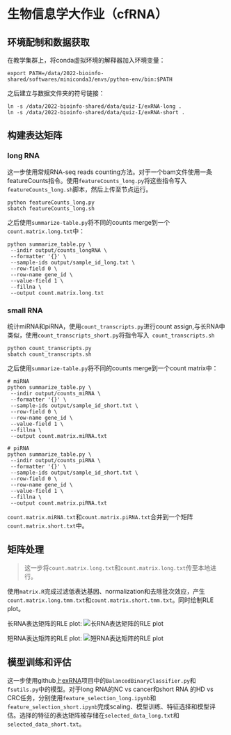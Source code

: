 # 生物信息学大作业（cfRNA）
## 环境配制和数据获取
在教学集群上，将conda虚拟环境的解释器加入环境变量：
```
export PATH=/data/2022-bioinfo-shared/softwares/miniconda3/envs/python-env/bin:$PATH
```
之后建立与数据文件夹的符号链接：
```
ln -s /data/2022-bioinfo-shared/data/quiz-I/exRNA-long .
ln -s /data/2022-bioinfo-shared/data/quiz-I/exRNA-short .
```
## 构建表达矩阵
### long RNA
这一步使用常规RNA-seq reads counting方法。对于一个bam文件使用一条featureCounts指令。使用```featureCounts_long.py```将这些指令写入```featureCounts_long.sh```脚本，然后上传至节点运行。
```
python featureCounts_long.py
sbatch featureCounts_long.sh
```
之后使用```summarize-table.py```将不同的counts merge到一个```count.matrix.long.txt```中：
```
python summarize_table.py \
 --indir output/counts_longRNA \
 --formatter '{}' \
 --sample-ids output/sample_id_long.txt \
 --row-field 0 \
 --row-name gene_id \
 --value-field 1 \
 --fillna \
 --output count.matrix.long.txt
```
### small RNA
统计miRNA和piRNA，使用```count_transcripts.py```进行count assign,与长RNA中类似，使用```count_transcripts_short.py```将指令写入``` count_transcripts.sh```
```
python count_transcripts.py
sbatch count_transcripts.sh
```
之后使用```summarize-table.py```将不同的counts merge到一个count matrix中：
```
# miRNA
python summarize_table.py \
 --indir output/counts_miRNA \
 --formatter '{}' \
 --sample-ids output/sample_id_short.txt \
 --row-field 0 \
 --row-name gene_id \
 --value-field 1 \
 --fillna \
 --output count.matrix.miRNA.txt

# piRNA
python summarize_table.py \
 --indir output/counts_piRNA \
 --formatter '{}' \
 --sample-ids output/sample_id_short.txt \
 --row-field 0 \
 --row-name gene_id \
 --value-field 1 \
 --fillna \
 --output count.matrix.piRNA.txt
```
```count.matrix.miRNA.txt```和```count.matrix.piRNA.txt```合并到一个矩阵```count.matrix.short.txt```中。
## 矩阵处理
> 这一步将```count.matrix.long.txt```和```count.matrix.long.txt```传至本地进行。

使用```matrix.R```完成过滤低表达基因、normalization和去除批次效应，产生```count.matrix.long.tmm.txt```和```count.matrix.short.tmm.txt```。同时绘制RLE plot。

长RNA表达矩阵的RLE plot:
![长RNA表达矩阵的RLE plot](https://github.com/LiChengxi666/cfRNA/blob/main/plots/long.png)

短RNA表达矩阵的RLE plot:
![短RNA表达矩阵的RLE plot](https://github.com/LiChengxi666/cfRNA/blob/main/plots/short.png)

## 模型训练和评估
这一步使用github上[exRNA](https://github.com/lulab/cfRNA-SEEK)项目中的```BalancedBinaryClassifier.py```和```fsutils.py```中的模型。对于long RNA的NC vs cancer和short RNA 的HD vs CRC任务，分别使用```feature_selection_long.ipynb```和```feature_selection_short.ipynb```完成scaling、模型训练、特征选择和模型评估。选择的特征的表达矩阵被存储在```selected_data_long.txt```和```selected_data_short.txt```。


